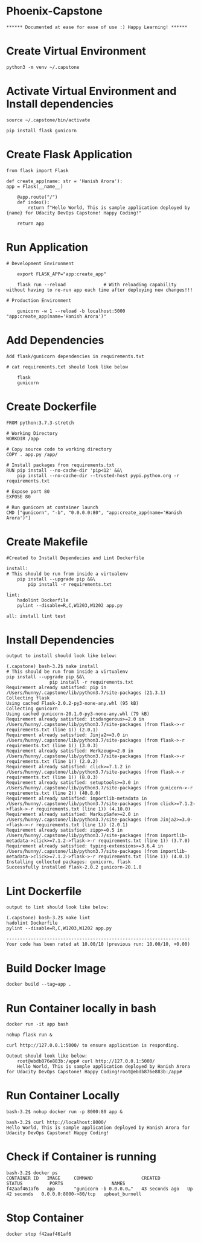# Phoenix-Capstone

    ****** Documented at ease for ease of use :) Happy Learning! ******

# Create Virtual Environment

    python3 -m venv ~/.capstone

# Activate Virtual Environment and Install dependencies

    source ~/.capstone/bin/activate

    pip install flask gunicorn

# Create Flask Application

    from flask import Flask

    def create_app(name: str = 'Hanish Arora'):
    app = Flask(__name__)

        @app.route("/")
        def index():
            return f"Hello World, This is sample application deployed by {name} for Udacity DevOps Capstone! Happy Coding!"

        return app

# Run Application

    # Development Environment

        export FLASK_APP="app:create_app"

        flask run --reload              # With reloading capability without having to re-run app each time after deploying new changes!!!

    # Production Environment

        gunicorn -w 1 --reload -b localhost:5000 "app:create_app(name='Hanish Arora')"

# Add Dependencies

    Add flask/gunicorn dependencies in requirements.txt

    # cat requirements.txt should look like below

        flask
        gunicorn

# Create Dockerfile

    FROM python:3.7.3-stretch

    # Working Directory
    WORKDIR /app

    # Copy source code to working directory
    COPY . app.py /app/

    # Install packages from requirements.txt
    RUN pip install --no-cache-dir 'pip<12' &&\
        pip install --no-cache-dir --trusted-host pypi.python.org -r requirements.txt

    # Expose port 80
    EXPOSE 80

    # Run gunicorn at container launch
    CMD ["gunicorn", "-b", "0.0.0.0:80", "app:create_app(name='Hanish Arora')"]

# Create Makefile

    #Created to Install Dependecies and Lint Dockerfile

    install:
    # This should be run from inside a virtualenv
    	pip install --upgrade pip &&\
        	pip install -r requirements.txt

    lint:
        hadolint Dockerfile
        pylint --disable=R,C,W1203,W1202 app.py

    all: install lint test

# Install Dependencies

    output to install should look like below:

    (.capstone) bash-3.2$ make install
    # This should be run from inside a virtualenv
    pip install --upgrade pip &&\
                    pip install -r requirements.txt
    Requirement already satisfied: pip in /Users/hunny/.capstone/lib/python3.7/site-packages (21.3.1)
    Collecting flask
    Using cached Flask-2.0.2-py3-none-any.whl (95 kB)
    Collecting gunicorn
    Using cached gunicorn-20.1.0-py3-none-any.whl (79 kB)
    Requirement already satisfied: itsdangerous>=2.0 in /Users/hunny/.capstone/lib/python3.7/site-packages (from flask->-r requirements.txt (line 1)) (2.0.1)
    Requirement already satisfied: Jinja2>=3.0 in /Users/hunny/.capstone/lib/python3.7/site-packages (from flask->-r requirements.txt (line 1)) (3.0.3)
    Requirement already satisfied: Werkzeug>=2.0 in /Users/hunny/.capstone/lib/python3.7/site-packages (from flask->-r requirements.txt (line 1)) (2.0.2)
    Requirement already satisfied: click>=7.1.2 in /Users/hunny/.capstone/lib/python3.7/site-packages (from flask->-r requirements.txt (line 1)) (8.0.3)
    Requirement already satisfied: setuptools>=3.0 in /Users/hunny/.capstone/lib/python3.7/site-packages (from gunicorn->-r requirements.txt (line 2)) (40.8.0)
    Requirement already satisfied: importlib-metadata in /Users/hunny/.capstone/lib/python3.7/site-packages (from click>=7.1.2->flask->-r requirements.txt (line 1)) (4.10.0)
    Requirement already satisfied: MarkupSafe>=2.0 in /Users/hunny/.capstone/lib/python3.7/site-packages (from Jinja2>=3.0->flask->-r requirements.txt (line 1)) (2.0.1)
    Requirement already satisfied: zipp>=0.5 in /Users/hunny/.capstone/lib/python3.7/site-packages (from importlib-metadata->click>=7.1.2->flask->-r requirements.txt (line 1)) (3.7.0)
    Requirement already satisfied: typing-extensions>=3.6.4 in /Users/hunny/.capstone/lib/python3.7/site-packages (from importlib-metadata->click>=7.1.2->flask->-r requirements.txt (line 1)) (4.0.1)
    Installing collected packages: gunicorn, flask
    Successfully installed flask-2.0.2 gunicorn-20.1.0

# Lint Dockerfile

    output to lint should look like below:

    (.capstone) bash-3.2$ make lint
    hadolint Dockerfile
    pylint --disable=R,C,W1203,W1202 app.py

    --------------------------------------------------------------------
    Your code has been rated at 10.00/10 (previous run: 10.00/10, +0.00)

# Build Docker Image

    docker build --tag=app .

# Run Container locally in bash

    docker run -it app bash

    nohup flask run &

    curl http://127.0.0.1:5000/ to ensure application is responding.

    Outout should look like below:
        root@ebdb876e883b:/app# curl http://127.0.0.1:5000/
        Hello World, This is sample application deployed by Hanish Arora for Udacity DevOps Capstone! Happy Coding!root@ebdb876e883b:/app#

# Run Container Locally

    bash-3.2$ nohup docker run -p 8000:80 app &

    bash-3.2$ curl http://localhost:8000/
    Hello World, This is sample application deployed by Hanish Arora for Udacity DevOps Capstone! Happy Coding!

# Check if Container is running

    bash-3.2$ docker ps
    CONTAINER ID   IMAGE     COMMAND                  CREATED          STATUS          PORTS                  NAMES
    f42aaf461af6   app       "gunicorn -b 0.0.0.0…"   43 seconds ago   Up 42 seconds   0.0.0.0:8000->80/tcp   upbeat_burnell

# Stop Container

    docker stop f42aaf461af6
